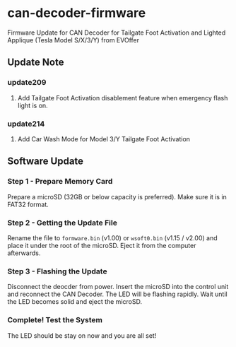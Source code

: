 # can-decoder-firmware
Firmware Update for CAN Decoder for Tailgate Foot Activation and Lighted Applique (Tesla Model S/X/3/Y) from EVOffer

## Update Note

### update209
1. Add Tailgate Foot Activation disablement feature when emergency flash light is on.

### update214
1. Add Car Wash Mode for Model 3/Y Tailgate Foot Activation

## Software Update

### Step 1 - Prepare Memory Card
Prepare a microSD (32GB or below capacity is preferred). Make sure it is in FAT32 format.

### Step 2 - Getting the Update File
Rename the file to `formware.bin` (v1.00) or `wsoft0.bin` (v1.15 / v2.00) and place it under the root of the microSD.
Eject it from the computer afterwards.

### Step 3 - Flashing the Update
Disconnect the deocder from power.
Insert the microSD into the control unit and reconnect the CAN Decoder.
The LED will be flashing rapidly. 
Wait until the LED becomes solid and eject the microSD.

### Complete! Test the System
The LED should be stay on now and you are all set!

